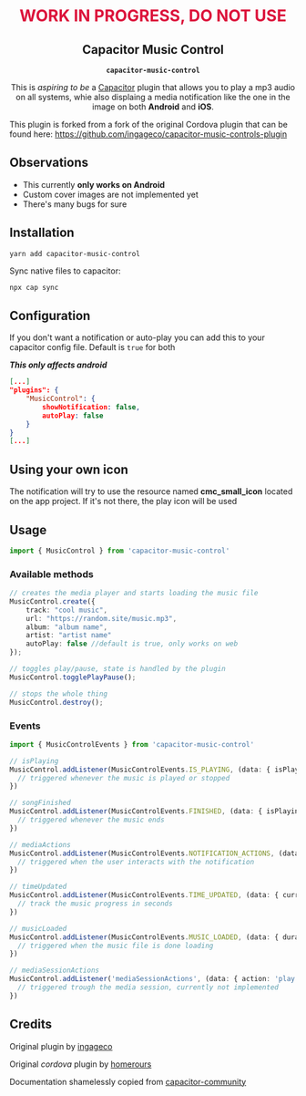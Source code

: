 <h1 align="center" style="color: crimson; font-weight: bold;">WORK IN PROGRESS, DO NOT USE</h1>
<h2 align="center">Capacitor Music Control</h2>
<p align="center"><strong><code>capacitor-music-control</code></strong></p>
<p align="center">
  This is <i>aspiring to be</i> a <a href="https://capacitor.ionicframework.com">Capacitor</a> plugin that allows you to play a mp3 audio on all systems, whie also displaing a media notification like the one in the image on both <strong>Android</strong> and <strong>iOS</strong>.
</p>

This plugin is forked from a fork of the original Cordova plugin that can be found here:
https://github.com/ingageco/capacitor-music-controls-plugin

## Observations

- This currently **only works on Android**
- Custom cover images are not implemented yet
- There's many bugs for sure

## Installation

```console
yarn add capacitor-music-control
```

Sync native files to capacitor:

```bash
npx cap sync
```

## Configuration

If you don't want a notification or auto-play you can add this to your capacitor config file.
Default is `true` for both

**_This only affects android_**

```json
[...]
"plugins": {
	"MusicControl": {
		showNotification: false,
		autoPlay: false
	}
}
[...]
```

## Using your own icon

The notification will try to use the resource named **cmc_small_icon** located on the app project. If it's not there, the play icon will be used

## Usage

```typescript
import { MusicControl } from 'capacitor-music-control'
```

### Available methods

```typescript
// creates the media player and starts loading the music file
MusicControl.create({
	track: "cool music",
	url: "https://random.site/music.mp3",
	album: "album name",
	artist: "artist name"
	autoPlay: false //default is true, only works on web
});

// toggles play/pause, state is handled by the plugin
MusicControl.togglePlayPause();

// stops the whole thing
MusicControl.destroy();

```

### Events

```typescript
import { MusicControlEvents } from 'capacitor-music-control'

// isPlaying
MusicControl.addListener(MusicControlEvents.IS_PLAYING, (data: { isPlaying: boolean }) => {
  // triggered whenever the music is played or stopped
})

// songFinished
MusicControl.addListener(MusicControlEvents.FINISHED, (data: { isPlaying: boolean }) => {
  // triggered whenever the music ends
})

// mediaActions
MusicControl.addListener(MusicControlEvents.NOTIFICATION_ACTIONS, (data: { action: 'play' | 'pause' | 'previous' | 'next' | 'destroy' }) => {
  // triggered when the user interacts with the notification
})

// timeUpdated
MusicControl.addListener(MusicControlEvents.TIME_UPDATED, (data: { currentTime: number }) => {
  // track the music progress in seconds
})

// musicLoaded
MusicControl.addListener(MusicControlEvents.MUSIC_LOADED, (data: { duration: number }) => {
  // triggered when the music file is done loading
})

// mediaSessionActions
MusicControl.addListener('mediaSessionActions', (data: { action: 'play' | 'pause' | 'previous' | 'next' }) => {
  // triggered trough the media session, currently not implemented
})
```

## Credits

Original plugin by [ingageco](https://github.com/ingageco)

Original _cordova_ plugin by [homerours](https://github.com/homerours)

Documentation shamelessly copied from [capacitor-community](https://github.com/capacitor-community)
